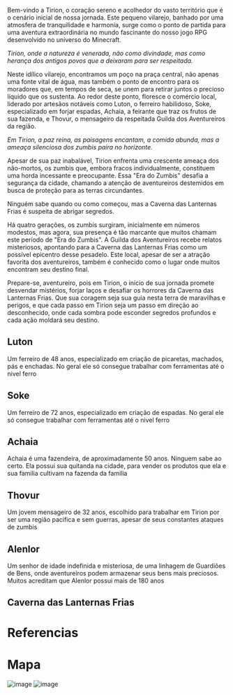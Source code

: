 
Bem-vindo a Tirion, o coração sereno e acolhedor do vasto território que é o cenário inicial de nossa jornada. Este pequeno vilarejo, banhado por uma atmosfera de tranquilidade e harmonia, surge como o ponto de partida para uma aventura extraordinária no mundo fascinante do nosso jogo RPG desenvolvido no universo do Minecraft.

_Tirion, onde a natureza é venerada, não como divindade, mas como herança dos antigos povos que a deixaram para ser respeitada._

Neste idílico vilarejo, encontramos um poço na praça central, não apenas uma fonte vital de água, mas também o ponto de encontro para os moradores que, em tempos de seca, se unem para retirar juntos o precioso líquido que os sustenta. Ao redor deste ponto, floresce o comércio local, liderado por artesãos notáveis como Luton, o ferreiro habilidoso, Soke, especializado em forjar espadas, Achaia, a feirante que traz os frutos de sua fazenda, e Thovur, o mensageiro da respeitada Guilda dos Aventureiros da região.

_Em Tirion, a paz reina, as paisagens encantam, a comida abunda, mas a ameaça silenciosa dos zumbis paira no horizonte._

Apesar de sua paz inabalável, Tirion enfrenta uma crescente ameaça dos não-mortos, os zumbis que, embora fracos individualmente, constituem uma horda incessante e preocupante. Essa "Era do Zumbis" desafia a segurança da cidade, chamando a atenção de aventureiros destemidos em busca de proteção para as terras circundantes.

Ninguém sabe quando ou como começou, mas a Caverna das Lanternas Frias é suspeita de abrigar segredos.

Há quatro gerações, os zumbis surgiram, inicialmente em números modestos, mas agora, sua presença é tão marcante que muitos chamam este período de "Era do Zumbis". A Guilda dos Aventureiros recebe relatos misteriosos, apontando para a Caverna das Lanternas Frias como um possível epicentro desse pesadelo. Este local, apesar de ser a atração favorita dos aventureiros, também é conhecido como o lugar onde muitos encontram seu destino final.

Prepare-se, aventureiro, pois em Tirion, o início de sua jornada promete desvendar mistérios, forjar laços e desafiar os horrores da Caverna das Lanternas Frias. Que sua coragem seja sua guia nesta terra de maravilhas e perigos, e que cada passo em Tirion seja um passo em direção ao desconhecido, onde cada sombra pode esconder segredos profundos e cada ação moldará seu destino.


## Luton

Um ferreiro de 48 anos, especializado em criação de picaretas, machados, pás e enchadas. No geral ele só consegue trabalhar com ferramentas até o nivel ferro

## Soke

Um ferreiro de 72 anos, especializado em criação de espadas. No geral ele só consegue trabalhar com ferramentas até o nivel ferro

## Achaia

Achaia é uma fazendeira, de aproximadamente 50 anos. Ninguem sabe ao certo. Ela possui sua quitanda na cidade, para vender os produtos que ela e sua familia cultivam na fazenda da familia

## Thovur

Um jovem mensageiro de 32 anos, escolhido para trabalhar em Tirion por ser uma região pacifica e sem guerras, apesar de seus constantes ataques de zumbis

## Alenlor

Um senhor de idade indefinida e misteriosa, de uma linhagem de Guardiões de Bens, onde aventureiros podem armazenar seus bens mais preciosos. Muitos acreditam que Alenlor possui mais de 180 anos

## Caverna das Lanternas Frias

# Referencias

# Mapa

![image](https://github.com/Andradina-Minecraft-Fun/history/assets/2607849/47b1bfd6-e9e1-4ec4-ac9c-41f18b04d2fc)
![image](https://github.com/Andradina-Minecraft-Fun/history/assets/2607849/b8fc9076-4a5f-4764-badd-133e3281dc96)


